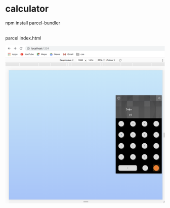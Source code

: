 # calculator
<p>npm install parcel-bundler</p> <br>
parcel index.html

![img](https://github.com/Shruthi48/calculator/blob/master/Screen%20Shot%202019-04-09%20at%208.47.39%20AM.png)
